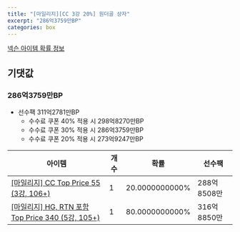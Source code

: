```yaml
---
title: "[마일리지][CC 3강 20%] 원더골 상자"
excerpt: "286억3759만BP"
categories: box
---
```

[넥슨 아이템 확률 정보](http://iteminfo.nexon.com/probability/fo4?sn=7228)

## 기댓값
### 286억3759만BP
  - 선수팩 311억2781만BP
    - 수수료 쿠폰 40% 적용 시 298억8270만BP
    - 수수료 쿠폰 30% 적용 시 286억3759만BP
    - 수수료 쿠폰 20% 적용 시 273억9247만BP


|아이템|개수|확률|선수팩|
|---|---|---|---|
|[[마일리지] CC Top Price 55 (3강, 106+)](/player/7210)|1|20.0000000000%|288억8508만|
|[[마일리지] HG, RTN 포함 Top Price 340 (5강, 105+)](/player/7211)|1|80.0000000000%|316억8850만|

